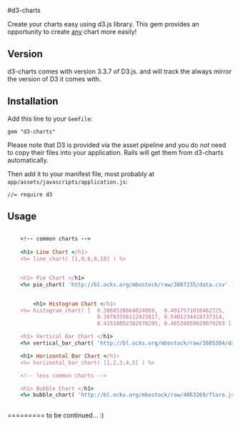 #d3-charts

Create your charts easy using d3.js library.
This gem provides an opportunity to create [any](http://en.wikipedia.org/wiki/Chart#Types_of_charts) chart more easily!


## Version

d3-charts comes with version 3.3.7 of D3.js. and will track the always
mirror the version of D3 it comes with.


## Installation

Add this line to your `Gemfile`:

    gem "d3-charts"

Please note that D3 is provided via the asset pipeline and you do *not* need to copy their files into your application. 
Rails will get them from d3-charts automatically.

Then add it to your manifest file, most probably at `app/assets/javascripts/application.js`:

    //= require d3


## Usage

```ruby

	<!-- common charts -->
	
	<h1> Line Chart </h1>
	<%= line_chart( [1,9,6,8,10] ) %>


	<h1> Pie Chart </h1>
	<%= pie_chart( 'http://bl.ocks.org/mbostock/raw/3887235/data.csv' ) %>


        <h1> Histogram Chart </h1>
	<%= histogram_chart( [ 	0.3868526664824069,  0.4917571016462725, 
					   	   	0.38783356112423817, 0.5401234418737314, 
					   		0.41510852382870295, 0.46538050029079203 ] ) %>

	<h1> Vertical Bar Chart </h1>
	<%= vertical_bar_chart( 'http://bl.ocks.org/mbostock/raw/3885304/data.tsv' ) %>

	<h1> Horizontal Bar Chart </h1>
	<%= horizontal_bar_chart( [1,2,3,4,5] ) %>

	<!-- less common charts -->

	<h1> Bubble Chart </h1>
	<%= bubble_chart( 'http://bl.ocks.org/mbostock/raw/4063269/flare.json' ) %>
	
```

=========
to be continued... :)                         
